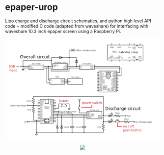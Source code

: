 # epaper-urop

Lipo charge and discharge circuit schematics, and python high level API code + modified C code (adapted from waveshare) for interfacing with waveshare 10.3 inch epaper screen using a Raspberry Pi.

![Overall circuit](https://github.com/milselarch/epaper-urop/blob/master/circuit-diagrams/overall-circuit-labelled-2.png)

<p align="center">
  <img src="https://user-images.githubusercontent.com/11241733/168007731-ce099b0b-b947-4930-a1f9-51a51db36c4c.gif"/>
</p>

